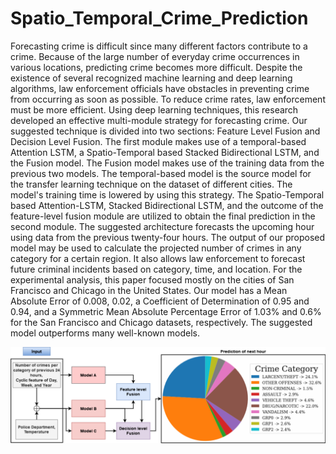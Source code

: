 # Spatio_Temporal_Crime_Prediction
Forecasting crime is difficult since many different factors contribute to a crime. Because of the large number of everyday crime occurrences in various locations, predicting crime becomes more difficult. Despite the existence of several recognized machine learning and deep learning algorithms, law enforcement officials have obstacles in preventing crime from occurring as soon as possible. To reduce crime rates, law enforcement must be more efficient. Using deep learning techniques, this research developed an effective multi-module strategy for forecasting crime. Our suggested technique is divided into two sections: Feature Level Fusion and Decision Level Fusion. The first module makes use of a temporal-based Attention LSTM, a Spatio-Temporal based Stacked Bidirectional LSTM, and the Fusion model. The Fusion model makes use of the training data from the previous two models. The temporal-based model is the source model for the transfer learning technique on the dataset of
different cities. The model's training time is lowered by using this strategy. The Spatio-Temporal based Attention-LSTM, Stacked Bidirectional LSTM, and the outcome of the feature-level fusion module are utilized to obtain the final prediction in the second module. The suggested architecture forecasts the upcoming hour using data from the previous twenty-four hours. The output of our proposed model may be used to calculate the projected number of crimes in any category for a certain region. It also allows law enforcement to forecast future criminal incidents based on category, time, and location. For the experimental analysis, this paper focused mostly on the cities of San Francisco and Chicago in the United States. Our model has a Mean Absolute Error of 0.008, 0.02, a Coefficient of Determination of 0.95 and 0.94, and a Symmetric Mean Absolute Percentage Error of 1.03% and 0.6% for the San Francisco and Chicago datasets, respectively. The suggested model outperforms many well-known models.

![](https://github.com/NowshinTasnim/Spatio_Temporal_Crime_Prediction/blob/master/images/tasni1.svg)
